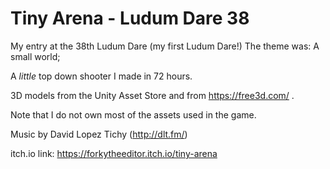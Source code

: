 # Tiny Arena - Ludum Dare 38
My entry at the 38th Ludum Dare (my first Ludum Dare!)
The theme was: A small world;

A *little* top down shooter I made in 72 hours.

3D models from the Unity Asset Store and from https://free3d.com/ .

Note that I do not own most of the assets used in the game.



Music by David Lopez Tichy (http://dlt.fm/)

itch.io link: https://forkytheeditor.itch.io/tiny-arena



